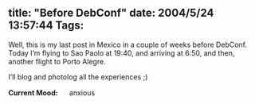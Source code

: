 title: "Before DebConf"
date: 2004/5/24 13:57:44
Tags: 
---
<p>Well, this is my last post in Mexico in a couple of weeks before DebConf. Today I&#8217;m flying to Sao Paolo at 19:40, and arriving at 6:50, and then, another flight to Porto Alegre.</p>

<p>I&#8217;ll blog and photolog all the experiences ;)</p>

<p><strong>Current Mood:</strong> <img width="15" height="15" src="http://stat.livejournal.com/img/mood/growf/smileys/worried.gif"/> anxious</p>
